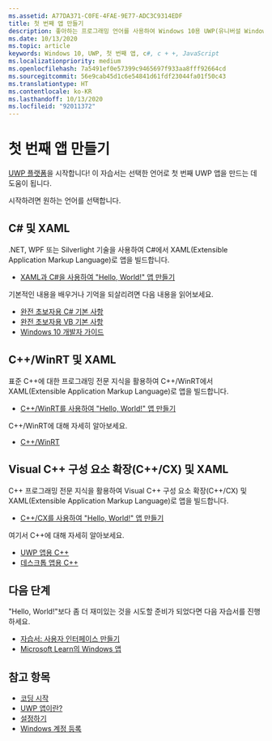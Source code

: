 ```yaml
---
ms.assetid: A77DA371-C0FE-4FAE-9E77-ADC3C9314EDF
title: 첫 번째 앱 만들기
description: 좋아하는 프로그래밍 언어를 사용하여 Windows 10용 UWP(유니버설 Windows 플랫폼) 앱을 만듭니다.
ms.date: 10/13/2020
ms.topic: article
keywords: Windows 10, UWP, 첫 번째 앱, c#, c + +, JavaScript
ms.localizationpriority: medium
ms.openlocfilehash: 7a5491ef0e57399c9465697f933aa8fff92664cd
ms.sourcegitcommit: 56e9cab45d1c6e54841d61fdf23044fa01f50c43
ms.translationtype: HT
ms.contentlocale: ko-KR
ms.lasthandoff: 10/13/2020
ms.locfileid: "92011372"
---
```

# <a name="create-your-first-app"></a>첫 번째 앱 만들기

[UWP 플랫폼](universal-application-platform-guide.md)을 시작합니다! 이 자습서는 선택한 언어로 첫 번째 UWP 앱을 만드는 데 도움이 됩니다.

시작하려면 원하는 언어를 선택합니다.

## <a name="c-and-xaml"></a>C# 및 XAML

.NET, WPF 또는 Silverlight 기술을 사용하여 C#에서 XAML(Extensible Application Markup Language)로 앱을 빌드합니다.

* [XAML과 C#을 사용하여 "Hello, World!" 앱 만들기](create-a-hello-world-app-xaml-universal.md)

기본적인 내용을 배우거나 기억을 되살리려면 다음 내용을 읽어보세요.

* [완전 초보자용 C# 기본 사항](https://channel9.msdn.com/Series/CSharp-Fundamentals-for-Absolute-Beginners?l=Lvld4EQIC_2706218949)
* [완전 초보자용 VB 기본 사항](/learn/?l=jqMOvLKbC_9206218965)
* [Windows 10 개발자 가이드](/learn/)

## <a name="cwinrt-and-xaml"></a>C++/WinRT 및 XAML

표준 C++에 대한 프로그래밍 전문 지식을 활용하여 C++/WinRT에서 XAML(Extensible Application Markup Language)로 앱을 빌드합니다.

* [C++/WinRT를 사용하여 "Hello, World!" 앱 만들기](create-a-basic-windows-10-app-in-cppwinrt.md)

C++/WinRT에 대해 자세히 알아보세요.

* [C++/WinRT](../cpp-and-winrt-apis/index.md)

## <a name="visualc-component-extensions-ccx-and-xaml"></a>Visual C++ 구성 요소 확장(C++/CX) 및 XAML

C++ 프로그래밍 전문 지식을 활용하여 Visual C++ 구성 요소 확장(C++/CX) 및 XAML(Extensible Application Markup Language)로 앱을 빌드합니다.

* [C++/CX를 사용하여 "Hello, World!" 앱 만들기](create-a-basic-windows-10-app-in-cpp.md)

여기서 C++에 대해 자세히 알아보세요.

* [UWP 앱용 C++](/cpp/cppcx/universal-windows-apps-cpp?view=vs-2019)
* [데스크톱 앱용 C++](/cpp/windows/desktop-applications-visual-cpp?view=vs-2019)

## <a name="next-steps"></a>다음 단계

"Hello, World!"보다 좀 더 재미있는 것을 시도할 준비가 되었다면 다음 자습서를 진행하세요.

* [자습서: 사용자 인터페이스 만들기](../design/basics/xaml-basics-ui.md)
* [Microsoft Learn의 Windows 앱](https://docs.microsoft.com/learn/browse/?products=windows)

## <a name="see-also"></a>참고 항목

* [코딩 시작](create-uwp-apps.md)
* [UWP 앱이란?](universal-application-platform-guide.md)
* [설정하기](/windows/apps/get-started/get-set-up.md)
* [Windows 계정 등록](/windows/apps/get-started/sign-up.md)